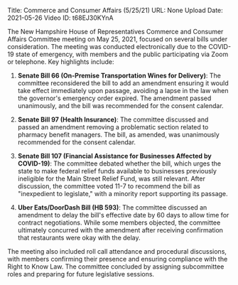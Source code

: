 Title: Commerce and Consumer Affairs (5/25/21)
URL: None
Upload Date: 2021-05-26
Video ID: t68EJ30KYnA

The New Hampshire House of Representatives Commerce and Consumer Affairs Committee meeting on May 25, 2021, focused on several bills under consideration. The meeting was conducted electronically due to the COVID-19 state of emergency, with members and the public participating via Zoom or telephone. Key highlights include:

1. **Senate Bill 66 (On-Premise Transportation Wines for Delivery)**: The committee reconsidered the bill to add an amendment ensuring it would take effect immediately upon passage, avoiding a lapse in the law when the governor's emergency order expired. The amendment passed unanimously, and the bill was recommended for the consent calendar.

2. **Senate Bill 97 (Health Insurance)**: The committee discussed and passed an amendment removing a problematic section related to pharmacy benefit managers. The bill, as amended, was unanimously recommended for the consent calendar.

3. **Senate Bill 107 (Financial Assistance for Businesses Affected by COVID-19)**: The committee debated whether the bill, which urges the state to make federal relief funds available to businesses previously ineligible for the Main Street Relief Fund, was still relevant. After discussion, the committee voted 11-7 to recommend the bill as "inexpedient to legislate," with a minority report supporting its passage.

4. **Uber Eats/DoorDash Bill (HB 593)**: The committee discussed an amendment to delay the bill's effective date by 60 days to allow time for contract negotiations. While some members objected, the committee ultimately concurred with the amendment after receiving confirmation that restaurants were okay with the delay.

The meeting also included roll call attendance and procedural discussions, with members confirming their presence and ensuring compliance with the Right to Know Law. The committee concluded by assigning subcommittee roles and preparing for future legislative sessions.